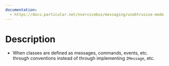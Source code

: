 ```yaml
---
documentation:
  - https://docs.particular.net/nservicebus/messaging/unobtrusive-mode
---
```

# Description
- When classes are defined as messages, commands, events, etc. through conventions instead of through implementing `IMessage`, etc.